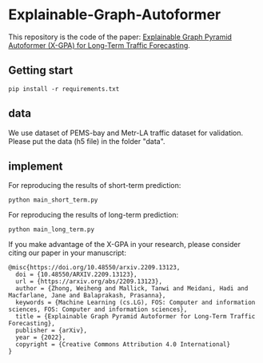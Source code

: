 # Explainable-Graph-Autoformer

This repository is the code of the paper: [Explainable Graph Pyramid Autoformer (X-GPA) for Long-Term Traffic Forecasting](https://arxiv.org/abs/2209.13123).

## Getting start
```
pip install -r requirements.txt
```

## data

We use dataset of PEMS-bay and Metr-LA traffic dataset for validation. Please put the data (h5 file) in the folder "data".

## implement

For reproducing the results of short-term prediction:
```
python main_short_term.py
```

For reproducing the results of long-term prediction:
```
python main_long_term.py
```

If you make advantage of the X-GPA in your research, please consider citing our paper in your manuscript:
```
@misc{https://doi.org/10.48550/arxiv.2209.13123,
  doi = {10.48550/ARXIV.2209.13123},
  url = {https://arxiv.org/abs/2209.13123},
  author = {Zhong, Weiheng and Mallick, Tanwi and Meidani, Hadi and Macfarlane, Jane and Balaprakash, Prasanna},
  keywords = {Machine Learning (cs.LG), FOS: Computer and information sciences, FOS: Computer and information sciences},
  title = {Explainable Graph Pyramid Autoformer for Long-Term Traffic Forecasting},
  publisher = {arXiv},
  year = {2022},
  copyright = {Creative Commons Attribution 4.0 International}
}
```
